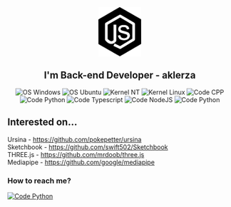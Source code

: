 <p align="center">
 <img width="96px" src="/nodejs.png" align="center" alt="nodejs_logo"/>
 <h2 align="center">I'm Back-end Developer - aklerza</h2>
</p>
<p align="center">
    <img alt="OS Windows" src="https://img.shields.io/badge/OS-Windows-red"/>
    <img alt="OS Ubuntu" src="https://img.shields.io/badge/OS-Ubuntu-red"/>
    <img alt="Kernel NT" src="https://img.shields.io/badge/Kernel-NT-orange"/>
    <img alt="Kernel Linux" src="https://img.shields.io/badge/Kernel-Linux-orange"/>
    <img alt="Code CPP" src="https://img.shields.io/badge/Code-C++-brightgreen"/>
    <img alt="Code Python" src="https://img.shields.io/badge/Code-Javascript-brightgreen"/>
    <img alt="Code Typescript" src="https://img.shields.io/badge/Code-Typescript-brightgreen"/>
    <img alt="Code NodeJS" src="https://img.shields.io/badge/Code-Node.JS-brightgreen"/>
    <img alt="Code Python" src="https://img.shields.io/badge/Code-Python-brightgreen"/>
</p>

<h2>Interested on...</h2>
<p align="center">
    <p>Ursina - <a href="https://github.com/pokepetter/ursina">https://github.com/pokepetter/ursina</a><br>
       Sketchbook - <a href="https://github.com/swift502/Sketchbook">https://github.com/swift502/Sketchbook</a><br>
       THREE.js - <a href="https://github.com/mrdoob/three.js">https://github.com/mrdoob/three.js</a><br>
       Mediapipe - <a href="https://github.com/google/mediapipe">https://github.com/google/mediapipe</a><br></p>
</p>

<p>
    <h3>How to reach me?</h3>
    <a href="https://discordapp.com/users/706147538927091723"><img alt="Code Python" src="https://img.shields.io/badge/Discord-7289DA?style=for-the-badge&logo=discord&logoColor=white"/></a>
</p>
